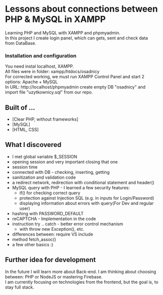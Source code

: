 # Lessons about connections between PHP & MySQL in XAMPP

Learning PHP and MySQL with XAMPP and phpmyadmin.<br>
In this project I create login panel, which can gets, sent and check data from DataBase.

### Installation and configuration

You need instal localhost, XAMPP. <br>
All files were in folder: xampp/htdocs/osadnicy <br>
For corrected working, we must run XAMPP Control Panel and start 2 options: Apache + MySQL<br>
In URL: http://localhost/phpmyadmin create empty DB "osadnicy" and import file "uzytkownicy.sql" from our repo.

## Built of ...

- [Clear PHP, without frameworks]
- [MySQL]
- [HTML, CSS]

## What I discovered
<ul>
	<li> I met global variable $_SESSION </li>
	<li> opening session and very important closing that one </li>
	<li> session time </li>
	<li> connected with DB - checking, inserting, getting </li>
	<li> sanitization and validation code </li>
	<li> a redirect network, redirection with conditional statement and header() </li>
	<li> MySQL query with PHP - I learned a few security features: 
		<ul>
			<li> if() for checking correct query </li> 
	 		<li> protection against Injection SQL (e.g. in inputs for Login/Password) </li> 
	 		<li> displaying information about errors with query(For Dev and regular user) </li> 
		</ul>
	</li>
	<li> hashing with PASSWORD_DEFAULT </li>
	<li> reCAPTCHA - Implementation in the code </li>
	<li> instruction try .. catch  -  better error control mechanism 
		<ul>
			<li> with throw new Exception(), etc. </li>
		</ul>
	</li>
	<li> differences between: require  VS  include </li>
	<li> method fetch_assoc() </li>
	<li> a few other basics :) </li>
</ul>

## Further idea for development

In the future I will learn more about Back-end. I am thinking about choosing between: PHP or NodeJS or mastering Firebase. </br>
I am currently focusing on technologies from the frontend, but the goal is, to stay full stack.

